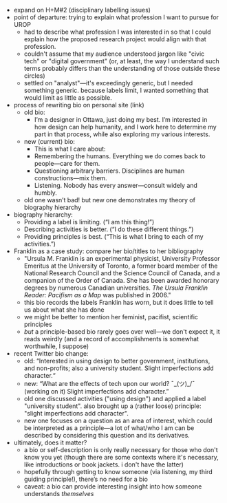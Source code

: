 * expand on H+M#2 (disciplinary labelling issues)
* point of departure: trying to explain what profession I want to pursue for UROP
	* had to describe what profession I was interested in so that I could explain how the proposed research project would align with that profession.
	* couldn't assume that my audience understood jargon like "civic tech" or "digital government" (or, at least, the way I understand such terms probably differs than the understanding of those outside these circles)
	* settled on "analyst"—it's exceedingly generic, but I needed something generic. because labels limit, I wanted something that would limit as little as possible.
* process of rewriting bio on personal site (link)
	* old bio:
		* I’m a designer in Ottawa, just doing my best. I’m interested in how design can help humanity, and I work here to determine my part in that process, while also exploring my various interests.
	* new (current) bio:
		* This is what I care about:
		* Remembering the humans. Everything we do comes back to people—care for them.
		* Questioning arbitrary barriers. Disciplines are human constructions—mix them.
		* Listening. Nobody has every answer—consult widely and humbly.
	* old one wasn’t bad! but new one demonstrates my theory of biography hierarchy
* biography hierarchy:
	* Providing a label is limiting. (“I am this thing!”)
	* Describing activities is better. (“I do these different things.”)
	* Providing principles is best. (“This is what I bring to each of my activities.”)
* Franklin as a case study: compare her bio/titles to her bibliography
	* "Ursula M. Franklin is an experimental physicist, University Professor Emeritus at the University of Toronto, a former board member of the National Research Council and the Science Council of Canada, and a companion of the Order of Canada. She has been awarded honorary degrees by numerous Canadian universities. *The Ursula Franklin Reader: Pacifism as a Map* was published in 2006."
	* this bio records the labels Franklin has worn, but it does little to tell us about what she has done
	* we might be better to mention her feminist, pacifist, scientific principles
	* *but* a principle-based bio rarely goes over well—we don't expect it, it reads weirdly (and a record of accomplishments is somewhat worthwhile, I suppose)
* recent Twitter bio change:
	* old: “Interested in using design to better government, institutions, and non-profits; also a university student. Slight imperfections add character.“
	* new: “What are the effects of tech upon our world? ¯\_(ツ)_/¯ (working on it)  Slight imperfections add character.”
	* old one discussed activities ("using design") and applied a label "university student". also brought up a (rather loose) principle: "slight imperfections add character".
	* new one focuses on a question as an area of interest, which could be interpreted as a principle—a lot of what/who I am can be described by considering this question and its derivatives.
* ultimately, does it matter?
	* a bio or self-description is only really necessary for those who don't know you yet (though there are some contexts where it's necessary, like introductions or book jackets. i don't have the latter)
	* hopefully through getting to know someone (via listening, my third guiding principle!), there’s no need for a bio
	* caveat: a bio can provide interesting insight into how someone understands *themselves*